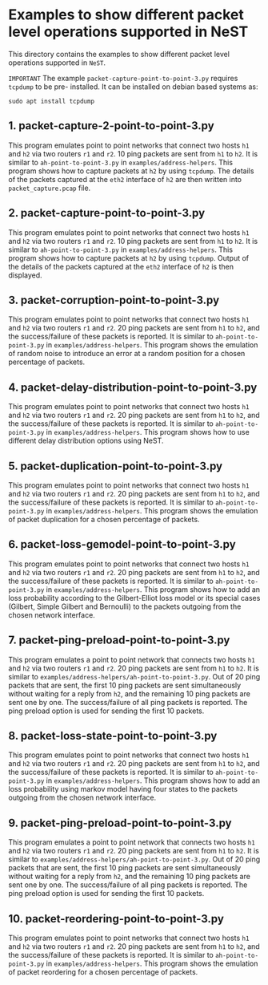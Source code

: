 # Examples to show different packet level operations supported in NeST

This directory contains the examples to show different packet level operations
supported in `NeST`.

`IMPORTANT`
The example `packet-capture-point-to-point-3.py` requires `tcpdump` to be pre-
installed. It can be installed on debian based systems as:

```shell
sudo apt install tcpdump
```

## 1. packet-capture-2-point-to-point-3.py
This program emulates point to point networks that connect two hosts `h1` and
`h2` via two routers `r1` and `r2`. 10 ping packets are sent from `h1` to
`h2`. It is similar to `ah-point-to-point-3.py` in `examples/address-helpers`.
This program shows how to capture packets at `h2` by using `tcpdump`. The details of the packets captured at the `eth2` interface of `h2` are then written into `packet_capture.pcap` file.


<!-- The below snippet will render example code in docs website -->
<!-- #DOCS_INCLUDE: packet-capture-2-point-to-point-3.py -->

## 2. packet-capture-point-to-point-3.py
This program emulates point to point networks that connect two hosts `h1` and
`h2` via two routers `r1` and `r2`. 10 ping packets are sent from `h1` to
`h2`. It is similar to `ah-point-to-point-3.py` in `examples/address-helpers`.
This program shows how to capture packets at `h2` by using `tcpdump`. Output of the details of the packets captured at the `eth2` interface of `h2` is then displayed.

<!-- The below snippet will render example code in docs website -->
<!-- #DOCS_INCLUDE: packet-capture-point-to-point-3.py -->

## 3. packet-corruption-point-to-point-3.py
This program emulates point to point networks that connect two hosts `h1` and
`h2` via two routers `r1` and `r2`. 20 ping packets are sent from `h1` to
`h2`, and the success/failure of these packets is reported. It is similar to
`ah-point-to-point-3.py` in `examples/address-helpers`. This program shows
the emulation of random noise to introduce an error at a random position
for a chosen percentage of packets.

<!-- The below snippet will render example code in docs website -->
<!-- #DOCS_INCLUDE: packet-corruption-point-to-point-3.py -->

## 4. packet-delay-distribution-point-to-point-3.py
This program emulates point to point networks that connect two hosts `h1` and
`h2` via two routers `r1` and `r2`. 20 ping packets are sent from `h1` to
`h2`, and the success/failure of these packets is reported. It is similar to
`ah-point-to-point-3.py` in `examples/address-helpers`. This program shows how
to use different delay distribution options using NeST.

<!-- The below snippet will render example code in docs website -->
<!-- #DOCS_INCLUDE: packet-delay-distribution-point-to-point-3.py -->

## 5. packet-duplication-point-to-point-3.py
This program emulates point to point networks that connect two hosts `h1` and
`h2` via two routers `r1` and `r2`. 20 ping packets are sent from `h1` to
`h2`, and the success/failure of these packets is reported. It is similar to
`ah-point-to-point-3.py` in `examples/address-helpers`. This program shows
the emulation of packet duplication for a chosen percentage of packets.

<!-- The below snippet will render example code in docs website -->
<!-- #DOCS_INCLUDE: packet-duplication-point-to-point-3.py -->

## 6. packet-loss-gemodel-point-to-point-3.py
This program emulates point to point networks that connect two hosts `h1` and
`h2` via two routers `r1` and `r2`. 20 ping packets are sent from `h1` to
`h2`, and the success/failure of these packets is reported. It is similar to
`ah-point-to-point-3.py` in `examples/address-helpers`. This program shows
how to add an loss probability according to  the  Gilbert-Elliot  loss  model
or  its  special  cases (Gilbert,  Simple  Gilbert and  Bernoulli) to the packets
outgoing from the chosen network interface.

<!-- The below snippet will render example code in docs website -->
<!-- #DOCS_INCLUDE: packet-loss-gemodel-point-to-point-3.py -->

## 7. packet-ping-preload-point-to-point-3.py
This program emulates a point to point network that connects two hosts `h1`
and `h2` via two routers `r1` and `r2`. 20 ping packets are sent from `h1` to
`h2`. It is similar to `examples/address-helpers/ah-point-to-point-3.py`.
Out of 20 ping packets that are sent, the first 10 ping packets are sent
simultaneously without waiting for a reply from `h2`, and the remaining 10
ping packets are sent one by one. The success/failure of all ping packets is
reported. The ping preload option is used for sending the first 10 packets.

<!-- The below snippet will render example code in docs website -->
<!-- #DOCS_INCLUDE: packet-ping-preload-point-to-point-3.py -->

## 8. packet-loss-state-point-to-point-3.py
This program emulates point to point networks that connect two hosts `h1` and
`h2` via two routers `r1` and `r2`. 20 ping packets are sent from `h1` to
`h2`, and the success/failure of these packets is reported. It is similar to
`ah-point-to-point-3.py` in `examples/address-helpers`. This program shows
how to add an loss probability using markov model having four states to the packets outgoing from the
chosen network interface.

<!-- The below snippet will render example code in docs website -->
<!-- #DOCS_INCLUDE: packet-loss-state-point-to-point-3.py -->

## 9. packet-ping-preload-point-to-point-3.py
This program emulates a point to point network that connects two hosts `h1`
and `h2` via two routers `r1` and `r2`. 20 ping packets are sent from `h1` to
`h2`. It is similar to `examples/address-helpers/ah-point-to-point-3.py`.
Out of 20 ping packets that are sent, the first 10 ping packets are sent
simultaneously without waiting for a reply from `h2`, and the remaining 10
ping packets are sent one by one. The success/failure of all ping packets is
reported. The ping preload option is used for sending the first 10 packets.

<!-- The below snippet will render example code in docs website -->
<!-- #DOCS_INCLUDE: packet-ping-preload-point-to-point-3.py -->

## 10. packet-reordering-point-to-point-3.py
This program emulates point to point networks that connect two hosts `h1` and
`h2` via two routers `r1` and `r2`. 20 ping packets are sent from `h1` to
`h2`, and the success/failure of these packets is reported. It is similar to
`ah-point-to-point-3.py` in `examples/address-helpers`. This program shows the
emulation of packet reordering for a chosen percentage of packets.

<!-- The below snippet will render example code in docs website -->
<!-- #DOCS_INCLUDE: packet-reordering-point-to-point-3.py -->
